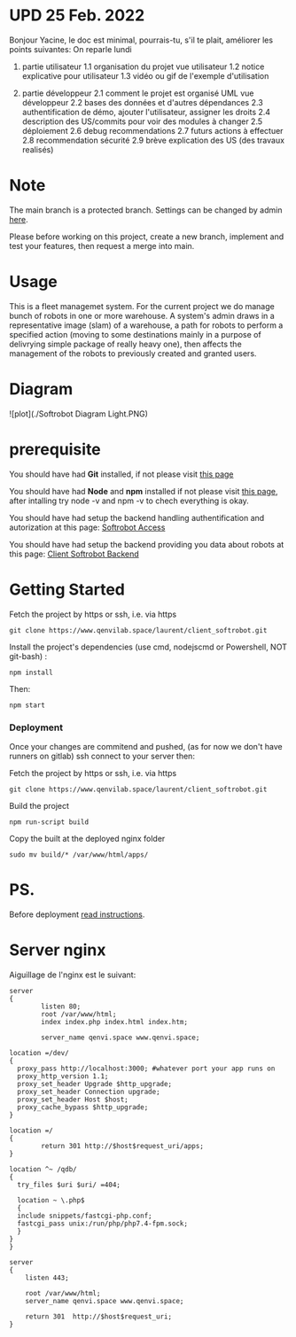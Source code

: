 # UPD 25 Feb. 2022

Bonjour Yacine,
le doc est minimal,
pourrais-tu, s'il te plait, améliorer les points suivantes:
On reparle lundi

1. partie utilisateur
   1.1 organisation du projet vue utilisateur
   1.2 notice explicative pour utilisateur
   1.3 vidéo ou gif de l'exemple d'utilisation

2. partie développeur
   2.1 comment le projet est organisé UML vue développeur
   2.2 bases des données et d'autres dépendances
   2.3 authentification de démo, ajouter l'utilisateur, assigner les droits
   2.4 description des US/commits pour voir des modules à changer
   2.5 déploiement
   2.6 debug recommendations
   2.7 futurs actions à effectuer
   2.8 recommendation sécurité
   2.9 brève explication des US (des travaux realisés)

# Note

The main branch is a protected branch. Settings can be changed by admin [here](https://www.qenvilab.space/laurent/client_softrobot/-/settings/repository).

Please before working on this project, create a new branch, implement and test your features, then request a merge into main.

# Usage

This is a fleet managemet system. For the current project we do manage bunch of robots in one or more warehouse. A system's admin draws in a representative image (slam) of a warehouse, a path for robots to perform a specified action (moving to some destinations mainly in a purpose of delivrying simple package of really heavy one), then affects the management of the robots to previously created and granted users.

# Diagram

![plot](./Softrobot Diagram Light.PNG)

# prerequisite

You should have had **Git** installed, if not please visit [this page](https://git-scm.com/book/en/v2/Getting-Started-Installing-Git)

You should have had **Node** and **npm** installed if not please visit [this page](https://docs.npmjs.com/downloading-and-installing-node-js-and-npm), after intalling try node -v and npm -v to chech everything is okay.

You should have had setup the backend handling authentification and autorization at this page: [Softrobot Access](https://www.qenvilab.space/yacine/softrobot_access)

You should have had setup the backend providing you data about robots at this page: [Client Softrobot Backend](https://www.qenvilab.space/laurent/client_softrobot_backend)

# Getting Started

Fetch the project by https or ssh, i.e. via https

```
git clone https://www.qenvilab.space/laurent/client_softrobot.git
```

Install the project's dependencies (use cmd, nodejscmd or Powershell, NOT git-bash) :

```
npm install
```

Then:

```
npm start
```

<!-- (celle ci est déja installé dans cette version) npm link ./third-party/react-filter-box -->

<!-- # Version developpemntale sur qenvi.space:3000

Démarrer le projet en local avec la commande suivante :

```
npm start
```

Application desormais disponible en locale:

```
http://qenvi.space:3000
```

verifiez, si le backend fonctionne pour autorisation et utilisation du logicielle. -->

### Deployment

<!-- For stagging and productioon state, this project has configuration allowing you to docker containerize it and link to a docker mongoDB container, the orchestration method then depends on you (swarm, kubbernets ...). -->

Once your changes are commitend and pushed, (as for now we don't have runners on gitlab) ssh connect to your server then:

Fetch the project by https or ssh, i.e. via https

```
git clone https://www.qenvilab.space/laurent/client_softrobot.git
```

Build the project

```
npm run-script build

```

Copy the built at the deployed nginx folder

```
sudo mv build/* /var/www/html/apps/
```

<!-- exactement à quoi cela ressemble pour l'état actuel (le 9 Septembre 2021):

```
debian@vps-7aa42d99 /var/www/html $ ls
apps  index.nginx-debian.html  old  qdb
debian@vps-7aa42d99 /var/www/html $ cd apps/
debian@vps-7aa42d99 /var/www/html/apps $ ls
asset-manifest.json  datalogs.csv  DTF_MANUEL.pdf  favicon.ico  icon.png  images  index.html  logo.png  manifest.json  robots.txt  static
debian@vps-7aa42d99 /var/www/html/apps $
```

Explications:

apps - application REACT statique
index.nginx-debian.html - page par default
old - dossier obsoletes à effacer
qdb - symbolic link to phpmyadmin -->

# PS.

Before deployment [read instructions](https://developer.mozilla.org/en-US/docs/Learn/Tools_and_testing/Understanding_client-side_tools/Deployment).

<!-- # qenvi.space:3000

```
debian@vps-7aa42d99:~/client_softrobot$ npm install

added 2034 packages, and audited 2289 packages in 35s

11 packages are looking for funding
  run `npm fund` for details

11 moderate severity vulnerabilities

To address issues that do not require attention, run:
  npm audit fix

To address all issues (including breaking changes), run:
  npm audit fix --force

Run `npm audit` for details.
npm notice
npm notice New minor version of npm available! 7.6.3 -> 7.20.0
npm notice Changelog: https://github.com/npm/cli/releases/tag/v7.20.0
npm notice Run npm install -g npm@7.20.0 to update!
npm notice

``` -->

# Server nginx

Aiguillage de l'nginx est le suivant:

```
server
{
        listen 80;
        root /var/www/html;
        index index.php index.html index.htm;

        server_name qenvi.space www.qenvi.space;

location =/dev/
{
  proxy_pass http://localhost:3000; #whatever port your app runs on
  proxy_http_version 1.1;
  proxy_set_header Upgrade $http_upgrade;
  proxy_set_header Connection upgrade;
  proxy_set_header Host $host;
  proxy_cache_bypass $http_upgrade;
}

location =/
{
		return 301 http://$host$request_uri/apps;
}

location ^~ /qdb/
{
  try_files $uri $uri/ =404;

  location ~ \.php$
  {
  include snippets/fastcgi-php.conf;
  fastcgi_pass unix:/run/php/php7.4-fpm.sock;
  }
}
}

server
{
    listen 443;

    root /var/www/html;
    server_name qenvi.space www.qenvi.space;

    return 301  http://$host$request_uri;
}

```
